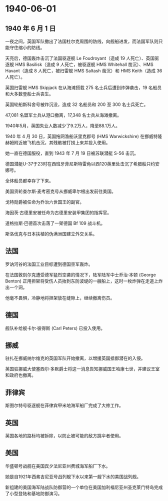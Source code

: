 # 1940-06-01

## 1940 年 6 月 1 日

一夜之间，英国军队撤出了法国杜尔克周围的防线，向舰船进发，而法国军队则只能守住缩小的防线。

天亮后，德国轰炸击沉了法国驱逐舰 Le Foudroyant（造成 19
人死亡）、英国驱逐舰 HMS Basilisk（造成 9 人死亡，被驱逐舰 HMS Whitehall
凿沉）、HMS Havant（造成 8 人死亡，被扫雷舰 HMS Saltash 凿沉）和 HMS
Keith（造成 36 人死亡）。

英国扫雷舰 HMS Skipjack 在从海滩搭载 275 名士兵后遭到炸弹袭击，19
名船员和大多数登船士兵丧生。

英国轮船斯科舍号被炸沉没，造成 32 名船员和 200 至 300 名士兵死亡。

47,081 名盟军士兵从港口撤离，17,348 名士兵从海滩撤离。

1940年5月，英国失业人数减少了9.2万人，降至88.1万人。

1940 年 4 月 30 日，英国拖网渔船沃里克郡号 (HMS Warwickshire)
在挪威特隆赫姆附近被飞机击沉，其残骸被打捞上来并投入使用。

她一直在德国服役，直到 1943 年 7 月 19 日被苏联潜艇 S-56 击沉。

德国潜艇U-37于23时在西班牙菲尼斯特雷角以西120英里处击沉了希腊船只约安娜号。

全体船员都幸存了下来。

美国货轮查尔斯·麦考密克号从挪威卑尔根出发前往美国。

戈特勋爵被任命为乔治六世国王的副官。

海因茨·古德里安被任命为古德里安装甲集团的指挥官。

道格拉斯·巴德首次击落了一架德国 Bf 109 战斗机。

斯洛伐克与日本扶植的伪满洲国建立外交关系。

## 法国

罗讷河谷的法国工业目标遭到德国空军轰炸。

在法国敦刻尔克遭受德军猛烈空袭的情况下，陆军陆军中士乔治·本顿 (George
Benton)
正用担架将受伤人员抬到东防波堤的一艘船上，这时一枚炸弹在走道上炸出一个洞。

他毫不畏惧，冷静地将担架放在缝隙上，继续撤离伤员。

## 德国

舰队补给舰卡尔·彼得斯 (Carl Peters) 已投入使用。

## 挪威

驻扎在挪威纳尔维克的英国军队开始撤离，以增援英国抵御潜在的入侵。

英国驻挪威大使塞西尔·多默爵士将这一消息告知挪威国王哈康七世，并建议王室和政府也撤离。

## 菲律宾

斯图尔特号驱逐舰在菲律宾甲米地海军船厂完成了大修工作。

## 英国

英国各地的路标均被拆除，以防止被可能的敌方跳伞者使用。

## 美国

华盛顿号战舰在美国宾夕法尼亚州费城海军船厂下水。

她是自1921年西弗吉尼亚号战列舰下水以来第一艘下水的美国战列舰。

新组建的美国海军陆战队防御营的一个单位在美国加利福尼亚州圣克莱门特岛完成了小型登陆和基地防御演习。

